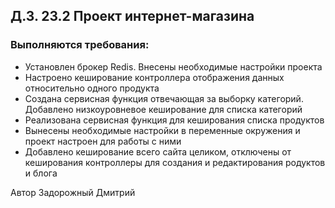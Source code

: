 ## Д.З. 23.2 Проект интернет-магазина


### Выполняются требования:

- Установлен брокер Redis. Внесены необходимые настройки проекта
- Настроено кеширование контроллера отображения данных относительно одного продукта
- Создана сервисная функция отвечающая за выборку категорий. Добавлено низкоуровневое кеширование для списка категорий
- Реализована сервисная функция для кеширования списка продуктов
- Вынесены необходимые настройки в переменные окружения и проект настроен для работы с ними
- Добавлено кеширование всего сайта целиком, отключены от кеширования контроллеры для создания и редактирования родуктов и блога






Автор Задорожный Дмитрий